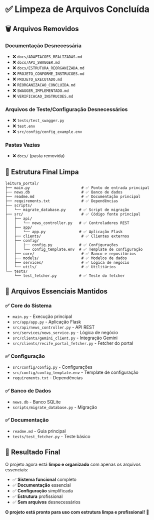 # ✅ Limpeza de Arquivos Concluída

## 🗑️ Arquivos Removidos

### **Documentação Desnecessária**
- ❌ `docs/ADAPTACOES_REALIZADAS.md`
- ❌ `docs/API_SWAGGER.md`
- ❌ `docs/ESTRUTURA_REORGANIZADA.md`
- ❌ `PROJETO_CONFORME_INSTRUCOES.md`
- ❌ `PROJETO_EXECUTADO.md`
- ❌ `REORGANIZACAO_CONCLUIDA.md`
- ❌ `SWAGGER_IMPLEMENTADO.md`
- ❌ `VERIFICACAO_INSTRUCOES.md`

### **Arquivos de Teste/Configuração Desnecessários**
- ❌ `tests/test_swagger.py`
- ❌ `test.env`
- ❌ `src/config/config_example.env`

### **Pastas Vazias**
- ❌ `docs/` (pasta removida)

## 📁 Estrutura Final Limpa

```
leitura_portal/
├── main.py                       # ✅ Ponto de entrada principal
├── news.db                       # ✅ Banco de dados
├── readme.md                     # ✅ Documentação principal
├── requirements.txt              # ✅ Dependências
├── scripts/
│   └── migrate_database.py      # ✅ Script de migração
├── src/                          # ✅ Código fonte principal
│   ├── api/
│   │   └── news_controller.py   # ✅ Controladores REST
│   ├── app/
│   │   └── app.py               # ✅ Aplicação Flask
│   ├── clients/                  # ✅ Clientes externos
│   ├── config/
│   │   ├── config.py            # ✅ Configurações
│   │   └── config_template.env  # ✅ Template de configuração
│   ├── core/                     # ✅ Banco e repositórios
│   ├── models/                   # ✅ Modelos de dados
│   ├── services/                 # ✅ Lógica de negócio
│   └── utils/                    # ✅ Utilitários
└── tests/
    └── test_fetcher.py          # ✅ Teste do fetcher
```

## 🎯 Arquivos Essenciais Mantidos

### **✅ Core do Sistema**
- `main.py` - Execução principal
- `src/app/app.py` - Aplicação Flask
- `src/api/news_controller.py` - API REST
- `src/services/news_service.py` - Lógica de negócio
- `src/clients/gemini_client.py` - Integração Gemini
- `src/clients/recife_portal_fetcher.py` - Fetcher do portal

### **✅ Configuração**
- `src/config/config.py` - Configurações
- `src/config/config_template.env` - Template de configuração
- `requirements.txt` - Dependências

### **✅ Banco de Dados**
- `news.db` - Banco SQLite
- `scripts/migrate_database.py` - Migração

### **✅ Documentação**
- `readme.md` - Guia principal
- `tests/test_fetcher.py` - Teste básico

## 🚀 Resultado Final

O projeto agora está **limpo e organizado** com apenas os arquivos essenciais:

- ✅ **Sistema funcional** completo
- ✅ **Documentação** essencial
- ✅ **Configuração** simplificada
- ✅ **Estrutura** profissional
- ✅ **Sem arquivos** desnecessários

**O projeto está pronto para uso com estrutura limpa e profissional!** 🎉
